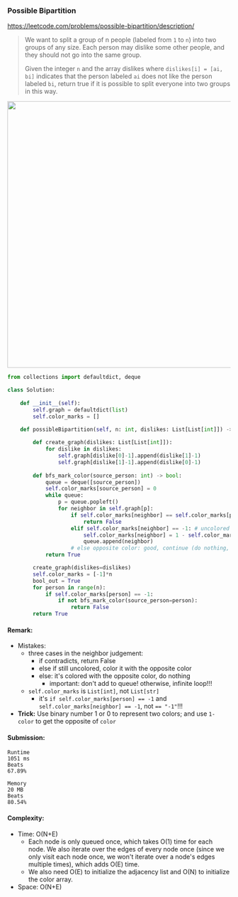### Possible Bipartition
https://leetcode.com/problems/possible-bipartition/description/
>We want to split a group of n people (labeled from `1` to `n`) into two groups of any size. Each person may dislike some other people, and they should not go into the same group.
>
>Given the integer `n` and the array dislikes where `dislikes[i] = [ai, bi]` indicates that the person labeled `ai` does not like the person labeled `bi`, return true if it is possible to split everyone into two groups in this way.

<p>
    <img src="https://leetcode.com/problems/possible-bipartition/solutions/2834180/Figures/886/bfs2.png" width="600" />
</p>


```python
from collections import defaultdict, deque

class Solution:
    
    def __init__(self):
        self.graph = defaultdict(list)
        self.color_marks = []
    
    def possibleBipartition(self, n: int, dislikes: List[List[int]]) -> bool:

        def create_graph(dislikes: List[List[int]]):
            for dislike in dislikes:
                self.graph[dislike[0]-1].append(dislike[1]-1)
                self.graph[dislike[1]-1].append(dislike[0]-1)
        
        def bfs_mark_color(source_person: int) -> bool:
            queue = deque([source_person])
            self.color_marks[source_person] = 0
            while queue:
                p = queue.popleft()
                for neighbor in self.graph[p]:
                    if self.color_marks[neighbor] == self.color_marks[p]: # contradict
                        return False
                    elif self.color_marks[neighbor] == -1: # uncolored
                        self.color_marks[neighbor] = 1 - self.color_marks[p]
                        queue.append(neighbor)
                    # else opposite color: good, continue (do nothing, don't add to queue)
            return True

        create_graph(dislikes=dislikes)
        self.color_marks = [-1]*n
        bool_out = True
        for person in range(n):
            if self.color_marks[person] == -1:
                if not bfs_mark_color(source_person=person):
                    return False
        return True
```
#### Remark:
- Mistakes:
  - three cases in the neighbor judgement:
    - if contradicts, return False
    - else if still uncolored, color it with the opposite color
    - else: it's colored with the opposite color, do nothing
      - important: don't add to queue! otherwise, infinite loop!!!
  - `self.color_marks` is `List[int]`, not `List[str]`
    - it's `if self.color_marks[person] == -1` and `self.color_marks[neighbor] == -1`, not `== "-1"`!!!
- **Trick:** Use binary number 1 or 0 to represent two colors; and use `1-color` to get the opposite of `color`
#### Submission:
```
Runtime
1051 ms
Beats
67.89%

Memory
20 MB
Beats
80.54%
```
#### Complexity:
- Time: O(N+E)
  - Each node is only queued once, which takes O(1) time for each node. We also iterate over the edges of every node once (since we only visit each node once, we won't iterate over a node's edges multiple times), which adds O(E) time.
  - We also need O(E) to initialize the adjacency list and O(N) to initialize the color array. 
- Space: O(N+E)
